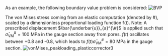 As an example, the following boundary value problem is considered:
![BVP](https://github.com/user-attachments/assets/478e1902-888f-4d95-b33a-5bccd9bb626d)

The von Mises stress coming from an elastic computation (denoted by #), scaled by a dimensionless proportional loading function f(t).
Note: A prescribed displacement $\bar{\underbar{u}}_{a}^{\#}$ is applied such that $\bar{\sigma}_{\textrm{VM}}^{\#} = 100$ MPa in the gauge section away from pores.
$f(t)$ oscillates between +0.8 and -0.8, which leads to $f(t)\bar{\sigma}_{\textrm{VM}}^{\#} = 80$ MPa in the gauge section.
![vonMises_peakloading_plasticcorrector3](https://github.com/user-attachments/assets/3ec8dfdf-30d0-4838-84a0-442a31ad4627)
